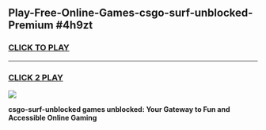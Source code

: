 
## Play-Free-Online-Games-csgo-surf-unblocked-Premium #4h9zt
<h3>
<a href="https://premium.freeplayer.one?title=csgo-surf-unblocked&ref=8M">CLICK TO PLAY</a></h3>
<hr>

<h3>
<a href="https://premium.freeplayer.one?title=csgo-surf-unblocked&ref=8M">CLICK 2 PLAY</a>
  
</h3>

<a href="https://premium.freeplayer.one?title=csgo-surf-unblocked&ref=8M"><img src="https://clearcache.store/games.png"></a>


**csgo-surf-unblocked games unblocked: Your Gateway to Fun and Accessible Online Gaming**
